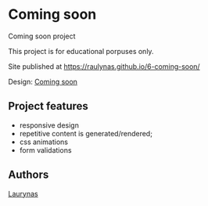 # Coming soon

Coming soon project

This project is for educational porpuses only.

Site published at https://raulynas.github.io/6-coming-soon/

Design: [Coming soon](https://cdn.discordapp.com/attachments/648536139677958156/651479019476221953/coming-soon-wide.png)

## Project features

-   responsive design
-   repetitive content is generated/rendered;
-   css animations
-   form validations

## Authors

[Laurynas](https://github.com/Raulynas)